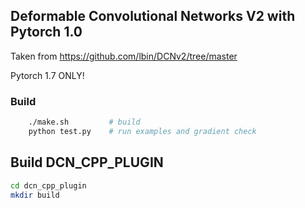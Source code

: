 ## Deformable Convolutional Networks V2 with Pytorch 1.0
Taken from https://github.com/lbin/DCNv2/tree/master

Pytorch 1.7 ONLY!

### Build
```bash
    ./make.sh         # build
    python test.py    # run examples and gradient check 
```

## Build DCN_CPP_PLUGIN
```bash
cd dcn_cpp_plugin
mkdir build
```
    